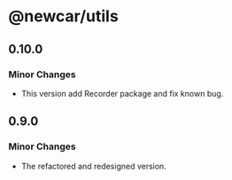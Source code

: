 # @newcar/utils

## 0.10.0

### Minor Changes

- This version add Recorder package and fix known bug.

## 0.9.0

### Minor Changes

- The refactored and redesigned version.

